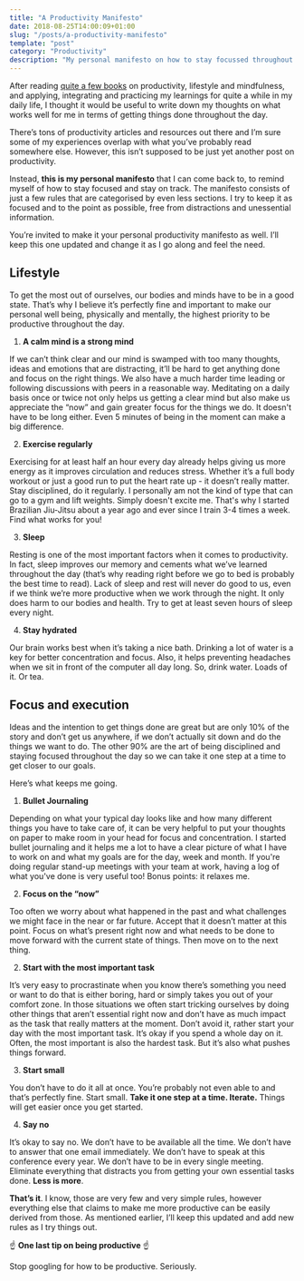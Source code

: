 ```yaml
---
title: "A Productivity Manifesto"
date: 2018-08-25T14:00:09+01:00
slug: "/posts/a-productivity-manifesto"
template: "post"
category: "Productivity"
description: "My personal manifesto on how to stay focussed throughout the day. Make it yours!"
---
```


After reading [quite a few books](https://www.goodreads.com/user/show/62899927-pascal-precht) on productivity, lifestyle and mindfulness, and applying, integrating and practicing my learnings for quite a while in my daily life, I thought it would be useful to write down my thoughts on what works well for me in terms of getting things done throughout the day.

There’s tons of productivity articles and resources out there and I’m sure some of my experiences overlap with what you’ve probably read somewhere else. However, this isn’t supposed to be just yet another post on productivity.

Instead, **this is my personal manifesto** that I can come back to, to remind myself of how to stay focused and stay on track. The manifesto consists of just a few rules that are categorised by even less sections. I try to keep it as focused and to the point as possible, free from distractions and unessential information.

You’re invited to make it your personal productivity manifesto as well. I’ll keep this one updated and change it as I go along and feel the need.


## Lifestyle
To get the most out of ourselves, our bodies and minds have to be in a good state. That’s why I believe it’s perfectly fine and important to make our personal well being, physically and mentally, the highest priority to be productive throughout the day.

1. **A calm mind is a strong mind**

If we can’t think clear and our mind is swamped with too many thoughts, ideas and emotions that are distracting, it’ll be hard to get anything done and focus on the right things. We also have a much harder time leading or following discussions with peers in a reasonable way. Meditating on a daily basis once or twice not only helps us getting a clear mind but also make us appreciate the “now” and gain greater focus for the things we do. It doesn't have to be long either. Even 5 minutes of being in the moment can make a big difference.

2. **Exercise regularly**

Exercising for at least half an hour every day already helps giving us more energy as it improves circulation and reduces stress. Whether it’s a full body workout or just a good run to put the heart rate up - it doesn’t really matter. Stay disciplined, do it regularly. I personally am not the kind of type that can go to a gym and lift weights. Simply doesn't excite me. That's why I started Brazilian Jiu-Jitsu about a year ago and ever since I train 3-4 times a week. Find what works for you!

3. **Sleep**

Resting is one of the most important factors when it comes to productivity. In fact, sleep improves our memory and cements what we’ve learned throughout the day (that’s why reading right before we go to bed is probably the best time to read). Lack of sleep and rest will never do good to us, even if we think we’re more productive when we work through the night. It only does harm to our bodies and health. Try to get at least seven hours of sleep every night.

4. **Stay hydrated**

Our brain works best when it’s taking a nice bath. Drinking a lot of water is a key for better concentration and focus. Also, it helps preventing headaches when we sit in front of the computer all day long. So, drink water. Loads of it. Or tea.

## Focus and execution
Ideas and the intention to get things done are great but are only 10% of the story and don’t get us anywhere, if we don’t actually sit down and do the things we want to do. The other 90% are the art of being disciplined and staying focused throughout the day so we can take it one step at a time to get closer to our goals.

Here’s what keeps me going.

1. **Bullet Journaling**

Depending on what your typical day looks like and how many different things you have to take care of, it can be very helpful to put your thoughts on paper to make room in your head for focus and concentration. I started bullet journaling and it helps me a lot to have a clear picture of what I have to work on and what my goals are for the day, week and month. If you're doing regular stand-up meetings with your team at work, having a log of what you've done is very useful too! Bonus points: it relaxes me.

2. **Focus on the “now”**

Too often we worry about what happened in the past and what challenges we might face in the near or far future. Accept that it doesn’t matter at this point. Focus on what’s present right now and what needs to be done to move forward with the current state of things. Then move on to the next thing.

2. **Start with the most important task**

It’s very easy to procrastinate when you know there’s something you need or want to do that is either boring, hard or simply takes you out of your comfort zone. In those situations we often start tricking ourselves by doing other things that aren’t essential right now and don’t have as much impact as the task that really matters at the moment. Don’t avoid it, rather start your day with the most important task. It’s okay if you spend a whole day on it. Often, the most important is also the hardest task. But it’s also what pushes things forward.

3. **Start small**

You don’t have to do it all at once. You’re probably not even able to and that’s perfectly fine. Start small. **Take it one step at a time. Iterate.** Things will get easier once you get started.

4. **Say no**

It’s okay to say no. We don’t have to be available all the time. We don’t have to answer that one email immediately. We don’t have to speak at this conference every year. We don’t have to be in every single meeting. Eliminate everything that distracts you from getting your own essential tasks done. **Less is more**.

**That’s it**. I know, those are very few and very simple rules, however everything else that claims to make me more productive can be easily derived from those. As mentioned earlier, I’ll keep this updated and add new rules as I try things out.

☝ **One last tip on being productive** ☝

Stop googling for how to be productive. Seriously.
